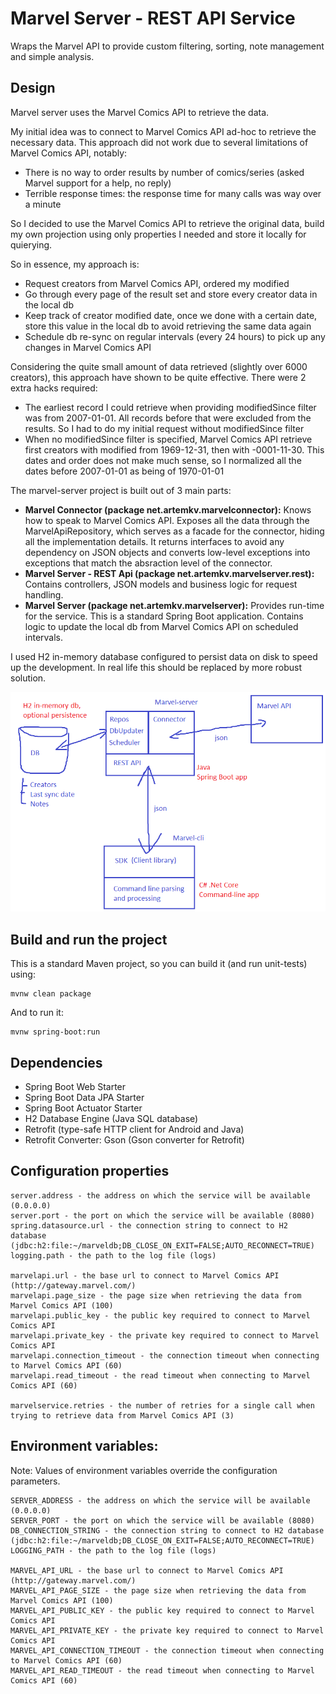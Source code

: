 # Marvel Server - REST API Service

Wraps the Marvel API to provide custom filtering, sorting, note management and simple analysis.

## Design

Marvel server uses the Marvel Comics API to retrieve the data.

My initial idea was to connect to Marvel Comics API ad-hoc to retrieve the necessary data.
This approach did not work due to several limitations of Marvel Comics API, notably:
* There is no way to order results by number of comics/series (asked Marvel support for a help, no reply)
* Terrible response times: the response time for many calls was way over a minute

So I decided to use the Marvel Comics API to retrieve the original data, build my own projection using only properties I needed and store it locally for quierying.

So in essence, my approach is:
* Request creators from Marvel Comics API, ordered my modified
* Go through every page of the result set and store every creator data in the local db
* Keep track of creator modified date, once we done with a certain date, store this value in the local db to avoid retrieving the same data again
* Schedule db re-sync on regular intervals (every 24 hours) to pick up any changes in Marvel Comics API

Considering the quite small amount of data retrieved (slightly over 6000 creators), this approach have shown to be quite effective. There were 2 extra hacks required:
* The earliest record I could retrieve when providing modifiedSince filter was from 2007-01-01. All records before that were excluded from the results. So I had to do my initial request without modifiedSince filter
* When no modifiedSince filter is specified, Marvel Comics API retrieve first creators with modified from 1969-12-31, then with -0001-11-30. This dates and order does not make much sense, so I normalized all the dates before 2007-01-01 as being of 1970-01-01

The marvel-server project is built out of 3 main parts:
* __Marvel Connector (package net.artemkv.marvelconnector):__ Knows how to speak to Marvel Comics API. Exposes all the data through the MarvelApiRepository, which serves as a facade for the connector, hiding all the implementation details. It returns interfaces to avoid any dependency on JSON objects and converts low-level exceptions into exceptions that match the absraction level of the connector.
* __Marvel Server - REST Api (package net.artemkv.marvelserver.rest):__ Contains controllers, JSON models and business logic for request handling.
* __Marvel Server (package net.artemkv.marvelserver):__ Provides run-time for the service. This is a standard Spring Boot application. Contains logic to update the local db from Marvel Comics API on scheduled intervals.

I used H2 in-memory database configured to persist data on disk to speed up the development. In real life this should be replaced by more robust solution.

![](design.png)

## Build and run the project

This is a standard Maven project, so you can build it (and run unit-tests) using:

```
mvnw clean package
```
And to run it:

```
mvnw spring-boot:run
```

## Dependencies

* Spring Boot Web Starter
* Spring Boot Data JPA Starter
* Spring Boot Actuator Starter
* H2 Database Engine (Java SQL database)
* Retrofit (type-safe HTTP client for Android and Java)
* Retrofit Converter: Gson (Gson converter for Retrofit)


## Configuration properties

```
server.address - the address on which the service will be available (0.0.0.0)
server.port - the port on which the service will be available (8080)
spring.datasource.url - the connection string to connect to H2 database (jdbc:h2:file:~/marveldb;DB_CLOSE_ON_EXIT=FALSE;AUTO_RECONNECT=TRUE)
logging.path - the path to the log file (logs)

marvelapi.url - the base url to connect to Marvel Comics API (http://gateway.marvel.com/)
marvelapi.page_size - the page size when retrieving the data from Marvel Comics API (100)
marvelapi.public_key - the public key required to connect to Marvel Comics API
marvelapi.private_key - the private key required to connect to Marvel Comics API
marvelapi.connection_timeout - the connection timeout when connecting to Marvel Comics API (60)
marvelapi.read_timeout - the read timeout when connecting to Marvel Comics API (60)

marvelservice.retries - the number of retries for a single call when trying to retrieve data from Marvel Comics API (3)
```

## Environment variables:

Note: Values of environment variables override the configuration parameters.

```
SERVER_ADDRESS - the address on which the service will be available (0.0.0.0)
SERVER_PORT - the port on which the service will be available (8080)
DB_CONNECTION_STRING - the connection string to connect to H2 database (jdbc:h2:file:~/marveldb;DB_CLOSE_ON_EXIT=FALSE;AUTO_RECONNECT=TRUE)
LOGGING_PATH - the path to the log file (logs)

MARVEL_API_URL - the base url to connect to Marvel Comics API (http://gateway.marvel.com/)
MARVEL_API_PAGE_SIZE - the page size when retrieving the data from Marvel Comics API (100)
MARVEL_API_PUBLIC_KEY - the public key required to connect to Marvel Comics API
MARVEL_API_PRIVATE_KEY - the private key required to connect to Marvel Comics API
MARVEL_API_CONNECTION_TIMEOUT - the connection timeout when connecting to Marvel Comics API (60)
MARVEL_API_READ_TIMEOUT - the read timeout when connecting to Marvel Comics API (60)
```
